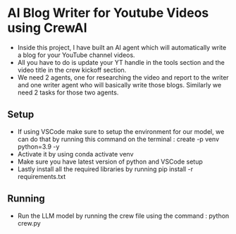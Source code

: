 # AI Blog Writer for Youtube Videos using CrewAI
* Inside this project, I have built an AI agent which will automatically write a blog for your YouTube channel videos.
* All you have to do is update your YT handle in the tools section and the video title in the crew kickoff section.
* We need 2 agents, one for researching the video and report to the writer and one writer agent who will basically write those blogs. Similarly we need 2 tasks for those two agents.

## Setup
* If using VSCode make sure to setup the environment for our model, we can do that by running this command on the terminal : create -p venv python=3.9 -y
* Activate it by using conda activate venv
* Make sure you have latest version of python and VSCode setup
* Lastly install all the required libraries by running pip install -r requirements.txt
  
## Running 
* Run the LLM model by running the crew file using the command : python crew.py
